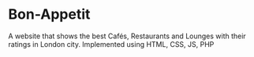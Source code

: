 # Bon-Appetit

A website that shows the best Cafés, Restaurants and Lounges with their ratings in London city. Implemented using HTML, CSS, JS, PHP
